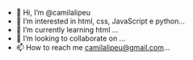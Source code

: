 - 👋 Hi, I’m @camilalipeu
- 👀 I’m interested in html, css, JavaScript e python...
- 🌱 I’m currently learning html ...
- 💞️ I’m looking to collaborate on ...
- 📫 How to reach me camilalipeu@gmail.com...

<!---
camilalipeu/camilalipeu is a ✨ special ✨ repository because its `README.md` (this file) appears on your GitHub profile.
You can click the Preview link to take a look at your changes.
--->
